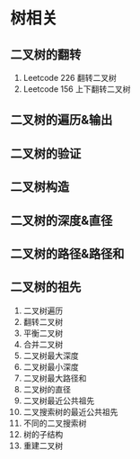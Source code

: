 # 树相关
二叉树的翻转
-----------
01. Leetcode 226 翻转二叉树
02. Leetcode 156 上下翻转二叉树

二叉树的遍历&输出
-----------

二叉树的验证
-----------

二叉树构造
---------

二叉树的深度&直径
----------------


二叉树的路径&路径和
-----------------

二叉树的祖先
-----------

01. 二叉树遍历
02. 翻转二叉树
03. 平衡二叉树
04. 合并二叉树
05. 二叉树最大深度
06. 二叉树最小深度
07. 二叉树最大路径和
08. 二叉树的直径
09. 二叉树最近公共祖先
10. 二叉搜索树的最近公共祖先
11. 不同的二叉搜索树
12. 树的子结构
13. 重建二叉树